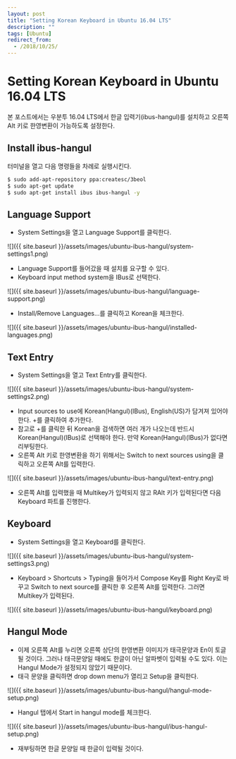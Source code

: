 ```yaml
---
layout: post
title: "Setting Korean Keyboard in Ubuntu 16.04 LTS"
description: ""
tags: [Ubuntu]
redirect_from:
  - /2018/10/25/
---
```


# Setting Korean Keyboard in Ubuntu 16.04 LTS

본 포스트에서는 우분투 16.04 LTS에서 한글 입력기(ibus-hangul)를 설치하고 오른쪽 Alt 키로 한영변환이 가능하도록 설정한다.

## Install ibus-hangul

터미널을 열고 다음 명령들을 차례로 실행시킨다.

```sh
$ sudo add-apt-repository ppa:createsc/3beol
$ sudo apt-get update
$ sudo apt-get install ibus ibus-hangul -y
```

## Language Support

* System Settings을 열고 Language Support를 클릭한다.

![]({{ site.baseurl }}/assets/images/ubuntu-ibus-hangul/system-settings1.png)

* Language Support를 들어갔을 때 설치를 요구할 수 있다.
* Keyboard input method system을 IBus로 선택한다.

![]({{ site.baseurl }}/assets/images/ubuntu-ibus-hangul/language-support.png)

* Install/Remove Languages...를 클릭하고 Korean을 체크한다.

![]({{ site.baseurl }}/assets/images/ubuntu-ibus-hangul/installed-languages.png)

## Text Entry

* System Settings을 열고 Text Entry를 클릭한다.

![]({{ site.baseurl }}/assets/images/ubuntu-ibus-hangul/system-settings2.png)

* Input sources to use에 Korean(Hangul)(IBus), English(US)가 담겨져 있어야 한다. +를 클릭하여 추가한다.
* 참고로 +를 클릭한 뒤 Korean을 검색하면 여러 개가 나오는데 반드시 Korean(Hangul)(IBus)로 선택해야 한다. 만약 Korean(Hangul)(IBus)가 없다면 리부팅한다.
* 오른쪽 Alt 키로 한영변환을 하기 위해서는 Switch to next sources using을 클릭하고 오른쪽 Alt를 입력한다.

![]({{ site.baseurl }}/assets/images/ubuntu-ibus-hangul/text-entry.png)

* 오른쪽 Alt를 입력했을 때 Multikey가 입력되지 않고 RAlt 키가 입력된다면 다음 Keyboard 파트를 진행한다.

## Keyboard

* System Settings을 열고 Keyboard를 클릭한다.

![]({{ site.baseurl }}/assets/images/ubuntu-ibus-hangul/system-settings3.png)

* Keyboard > Shortcuts > Typing을 들어가서 Compose Key를 Right Key로 바꾸고 Switch to next source를 클릭한 후 오른쪽 Alt를 입력한다. 그러면 Multikey가 입력된다.

![]({{ site.baseurl }}/assets/images/ubuntu-ibus-hangul/keyboard.png)

## Hangul Mode

* 이제 오른쪽 Alt를 누리면 오른쪽 상단의 한영변환 이미지가 태극문양과 En이 토글될 것이다. 그러나 태극문양일 때에도 한글이 아닌 알파벳이 입력될 수도 있다. 이는 Hangul Mode가 설정되지 않았기 때문이다.
* 태극 문양을 클릭하면 drop down menu가 열리고 Setup을 클릭한다.

![]({{ site.baseurl }}/assets/images/ubuntu-ibus-hangul/hangul-mode-setup.png)

* Hangul 탭에서 Start in hangul mode를 체크한다.

![]({{ site.baseurl }}/assets/images/ubuntu-ibus-hangul/ibus-hangul-setup.png)

* 재부팅하면 한글 문양일 때 한글이 입력될 것이다.
